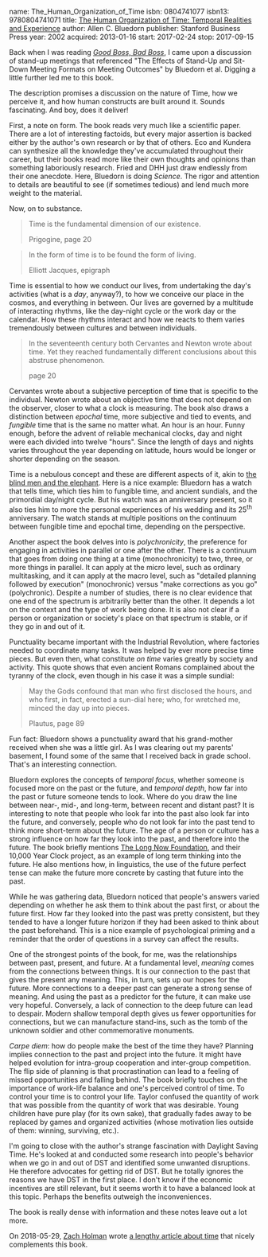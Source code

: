 name: The_Human_Organization_of_Time
isbn: 0804741077
isbn13: 9780804741071
title: [The Human Organization of Time: Temporal Realities and Experience](http://amzn.com/0804741077)
author: Allen C. Bluedorn
publisher: Stanford Business Press
year: 2002
acquired: 2013-01-16
start: 2017-02-24
stop: 2017-09-15

Back when I was reading _[Good Boss, Bad Boss](#Good_Boss_Bad_Boss)_, I
came upon a discussion of stand-up meetings that referenced "The Effects of
Stand-Up and Sit-Down Meeting Formats on Meeting Outcomes" by Bluedorn et al.
Digging a little further led me to this book.

The description promises a discussion on the nature of Time, how we perceive it,
and how human constructs are built around it.  Sounds fascinating.  And boy,
does it deliver!

First, a note on form.  The book reads very much like a scientific paper.  There
are a lot of interesting factoids, but every major assertion is backed either by
the author's own research or by that of others.  Eco and Kundera can synthesize
all the knowledge they've accumulated throughout their career, but their books
read more like their own thoughts and opinions than something laboriously
research.  Fried and DHH just draw endlessly from their one anecdote.  Here,
Bluedorn is doing _Science_.  The rigor and attention to details are beautiful
to see (if sometimes tedious) and lend much more weight to the material.

Now, on to substance.

> Time is the fundamental dimension of our existence.
> <footer>Prigogine, page 20</footer>

> In the form of time is to be found the form of living.
> <footer>Elliott Jacques, epigraph</footer>

Time is essential to how we conduct our lives, from undertaking the day's
activities (what is a _day_, anyway?), to how we conceive our place in the
cosmos, and everything in between.  Our lives are governed by a multitude of
interacting rhythms, like the day-night cycle or the work day or the calendar.
How these rhythms interact and how we reacts to them varies tremendously between
cultures and between individuals.

> In the seventeenth century both Cervantes and Newton wrote about time.  Yet
> they reached fundamentally different conclusions about this abstruse
> phenomenon.
> <footer>page 20</footer>

Cervantes wrote about a subjective perception of time that is specific to the
individual.  Newton wrote about an objective time that does not depend on the
observer, closer to what a clock is measuring.  The book also draws a
distinction between _epochal_ time, more subjective and tied to events, and
_fungible_ time that is the same no matter what.  An hour is an hour.  Funny
enough, before the advent of reliable mechanical clocks, day and night were each
divided into twelve "hours".  Since the length of days and nights varies
throughout the year depending on latitude, hours would be longer or shorter
depending on the season.

Time is a nebulous concept and these are different aspects of it, akin to
[the blind men and the elephant](https://en.wikipedia.org/wiki/Blind_men_and_an_elephant).
Here is a nice example: Bluedorn has a watch that tells time, which ties him to
fungible time, and ancient sundials, and the primordial day/night cycle.  But
his watch was an anniversary present, so it also ties him to more the personal
experiences of his wedding and its 25<sup>th</sup> anniversary.  The watch
stands at multiple positions on the continuum between fungible time and epochal
time, depending on the perspective.

Another aspect the book delves into is _polychronicity_, the preference for
engaging in activities in parallel or one after the other.  There is a continuum
that goes from doing one thing at a time (monochronicity) to two, three, or more
things in parallel.  It can apply at the micro level, such as ordinary
multitasking, and it can apply at the macro level, such as "detailed planning
followed by execution" (monochronic) versus "make corrections as you go"
(polychronic).  Despite a number of studies, there is no clear evidence that one
end of the spectrum is arbitrarily better than the other.  It depends a lot on
the context and the type of work being done.  It is also not clear if a person
or organization or society's place on that spectrum is stable, or if they go in
and out of it.

Punctuality became important with the Industrial Revolution, where factories
needed to coordinate many tasks.  It was helped by ever more precise time
pieces.  But even then, what constitute _on time_ varies greatly by society and
activity.  This quote shows that even ancient Romans complained about the
tyranny of the clock, even though in his case it was a simple sundial:

> May the Gods confound that man who first disclosed the hours, and who first,
> in fact, erected a sun-dial here; who, for wretched me, minced the day up into
> pieces.
> <footer>Plautus, page 89</footer>

Fun fact: Bluedorn shows a punctuality award that his grand-mother received when
she was a little girl.  As I was clearing out my parents' basement, I found some
of the same that I received back in grade school.  That's an interesting
connection.

Bluedorn explores the concepts of _temporal focus_, whether someone is focused
more on the past or the future, and _temporal depth_, how far into the past or
future someone tends to look.  Where do you draw the line between near-, mid-,
and long-term, between recent and distant past?  It is interesting to note that
people who look far into the past also look far into the future, and conversely,
people who do not look far into the past tend to think more short-term about the
future.  The age of a person or culture has a strong influence on how far they
look into the past, and therefore into the future.  The book briefly mentions
[The Long Now Foundation](http://longnow.org), and their 10,000 Year Clock
project, as an example of long term thinking into the future.  He also mentions
how, in linguistics, the use of the future perfect tense can make the future
more concrete by casting that future into the past.

While he was gathering data, Bluedorn noticed that people's answers varied
depending on whether he ask them to think about the past first, or about the
future first.  How far they looked into the past was pretty consistent, but they
tended to have a longer future horizon if they had been asked to think about the
past beforehand.  This is a nice example of psychological priming and a reminder
that the order of questions in a survey can affect the results.

One of the strongest points of the book, for me, was the relationships between
past, present, and future.  At a fundamental level, _meaning_ comes from the
connections between things.  It is our connection to the past that gives the
present any meaning.  This, in turn, sets up our hopes for the future.  More
connections to a deeper past can generate a strong sense of meaning.  And using
the past as a predictor for the future, it can make use very hopeful.
Conversely, a lack of connection to the deep future can lead to despair.  Modern
shallow temporal depth gives us fewer opportunities for connections, but we can
manufacture stand-ins, such as the tomb of the unknown soldier and other
commemorative monuments.

_Carpe diem_: how do people make the best of the time they have?  Planning
implies connection to the past and project into the future.  It might have
helped evolution for intra-group cooperation and inter-group competition.  The
flip side of planning is that procrastination can lead to a feeling of missed
opportunities and falling behind.  The book briefly touches on the importance of
work-life balance and one's perceived control of time.  To control your time is
to control your life.  Taylor confused the quantity of work that was possible
from the quantity of work that was desirable.  Young children have pure play
(for its own sake), that gradually fades away to be replaced by games and
organized activities (whose motivation lies outside of them: winning, surviving,
etc.).

I'm going to close with the author's strange fascination with Daylight Saving
Time.  He's looked at and conducted some research into people's behavior when
we go in and out of DST and identified some unwanted disruptions.  He therefore
advocates for getting rid of DST.  But he totally ignores the reasons we have
DST in the first place.  I don't know if the economic incentives are still
relevant, but it seems worth it to have a balanced look at this topic.  Perhaps
the benefits outweigh the inconveniences.

The book is really dense with information and these notes leave out a lot more.

On 2018-05-29, [Zach Holman](https://zachholman.com/) wrote
[a lengthy article about time](https://zachholman.com/talk/utc-is-enough-for-everyone-right)
that nicely complements this book.
